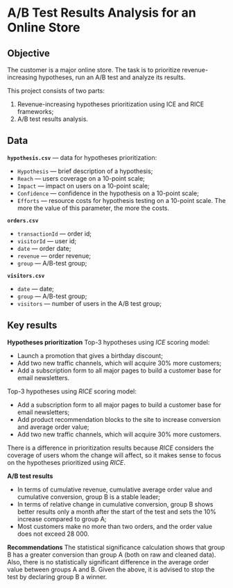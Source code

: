 # A/B Test Results Analysis for an Online Store

## Objective
The customer is a major online store. The task is to prioritize revenue-increasing hypotheses, run an A/B test and analyze its results.  

This project consists of two parts:
1. Revenue-increasing hypotheses prioritization using ICE and RICE frameworks;
2. A/B test results analysis.

## Data
**`hypothesis.csv`** — data for hypotheses prioritization:
- `Hypothesis` — brief description of a hypothesis;
- `Reach` — users coverage on a 10-point scale;
- `Impact` — impact on users on a 10-point scale;
- `Confidence` — confidence in the hypothesis on a 10-point scale;
- `Efforts` — resource costs for hypothesis testing on a 10-point scale. The more the value of this parameter, the more the costs. 

**`orders.csv`**
- `transactionId` — order id;
- `visitorId` — user id;
- `date` — order date;
- `revenue` — order revenue;
- `group` — A/B-test group;

**`visitors.csv`** 
- `date` — date;
- `group` — A/B-test group;
- `visitors` — number of users in the A/B test group;

## Key results
**Hypotheses prioritization**
Top-3 hypotheses using *ICE* scoring model:
- Launch a promotion that gives a birthday discount; 
- Add two new traffic channels, which will acquire 30% more customers;
- Add a subscription form to all major pages to build a customer base for email newsletters.

Top-3 hypotheses using *RICE* scoring model:
- Add a subscription form to all major pages to build a customer base for email newsletters;
- Add product recommendation blocks to the site to increase conversion and average order value;
- Add two new traffic channels, which will acquire 30% more customers.

There is a difference in prioritization results because *RICE* considers the coverage of users whom the change will affect, so it makes sense to focus on the hypotheses prioritized using *RICE*. 

**A/B test results**
- In terms of cumulative revenue, cumulative average order value and cumulative conversion, group B is a stable leader;
- In terms of relative change in cumulative conversion, group B shows better results only a month after the start of the test and sets the 10% increase compared to group A;
- Most customers make no more than two orders, and the order value does not exceed 28 000.

**Recommendations**
The statistical significance calculation shows that group B has a greater conversion than group A (both on raw and cleaned data). Also, there is no statistically significant difference in the average order value between groups A and B. Given the above, it is advised to stop the test by declaring group B a winner.